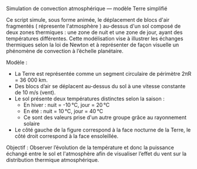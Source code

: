 
Simulation de convection atmosphérique — modèle Terre simplifié

Ce script simule, sous forme animée, le déplacement de blocs d'air fragmentés ( répresente l'atmosphère ) au-dessus d'un sol 
composé de deux zones thermiques : une zone de nuit et une zone de jour, ayant des températures 
différentes. Cette modélisation vise à illustrer les échanges thermiques selon la loi de Newton 
et à représenter de façon visuelle un phénomène de convection à l’échelle planétaire.

Modèle :
- La Terre est représentée comme un segment circulaire de périmètre 2πR = 36 000 km.
- Des blocs d’air se déplacent au-dessus du sol à une vitesse constante de 10 m/s (vent).
- Le sol présente deux températures distinctes selon la saison :
    - En hiver : nuit = -10 °C, jour = 20 °C
    - En été  : nuit = 10 °C,  jour = 40 °C
    - Ce sont des valeurs prise d'un autre groupe grâce au rayonnement solaire
- Le côté gauche de la figure correspond à la face nocturne de la Terre,
  le côté droit correspond à la face ensoleillée.

Objectif :
Observer l’évolution de la température et donc la puissance échangé entre le sol et l'atmosphère afin de visualiser 
l’effet du vent sur la distribution thermique atmosphérique.

